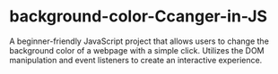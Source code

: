 # background-color-Ccanger-in-JS
A beginner-friendly JavaScript project that allows users to change the background color of a webpage with a simple click. Utilizes the DOM manipulation and event listeners to create an interactive experience.
